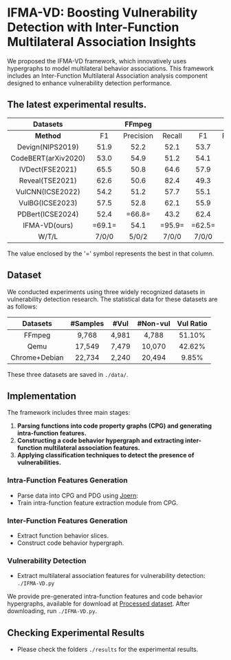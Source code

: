 # IFMA-VD: Boosting Vulnerability Detection with Inter-Function Multilateral Association Insights

We proposed the IFMA-VD framework, which innovatively uses hypergraphs to model multilateral behavior associations. This framework includes an Inter-Function Multilateral Association analysis component designed to enhance vulnerability detection performance.

## The latest experimental results.

|      Datasets       |           |  FFmpeg   |          |           |   Qemu    |          |           | Chrome+Debian |          |
|:-------------------:|:---------:|:---------:|:--------:|:---------:|:---------:|:--------:|:---------:|:-------------:|:--------:|
|     **Method**      |    F1     | Precision |  Recall  |    F1     | Precision |  Recall  |    F1     |   Precision   |  Recall  |
|  Devign(NIPS2019)   |   51.9    |   52.2    |   52.1   |   53.7    |   53.1    |   53.4   |   28.4    |     24.1      |   28.7   |
| CodeBERT(arXiv2020) |   53.0    |   54.9    |   51.2   |   54.1    |   55.2    |   52.3   |   25.4    |     23.7      |   27.4   |
|   IVDect(FSE2021)   |   65.5    |   50.8    |   64.6   |   57.9    |   52.5    |   64.6   |   38.8    |     38.1      |   39.5   |
|   Reveal(TSE2021)   |   62.6    |   50.6    |   82.4   |   49.3    |   45.2    |   54.0   |   26.3    |     24.4      |   28.6   |
|  VulCNN(ICSE2022)   |   54.2    |   51.2    |   57.7   |   55.1    |   52.3    |   58.2   |   31.5    |     22.8      |   51.0   |
|   VulBG(ICSE2023)   |   57.5    |   52.8    |   62.1   |   55.9    |   53.2    |   58.9   |   36.5    |     26.4      |   59.3   |
|  PDBert(ICSE2024)   |   52.4    |  =66.8=   |   43.2   |   62.4    |  =65.4=   |   59.8   |   47.9    |    =51.0=     |   45.4   |
|    IFMA-VD(ours)    |  =69.1=   |   54.1    |  =95.9=  |  =62.5=   |   53.8    |  =74.4=  |  =50.8=   |     37.5      |  =78.6=  |
|        W/T/L        |   7/0/0   |   5/0/2   |  7/0/0   |   7/0/0   |   5/0/2   |  7/0/0   |   7/0/0   |     5/0/2     |  7/0/0   |

The value enclosed by the '=' symbol represents the best in that column.

<!-- ![image](https://github.com/user-attachments/assets/4c27a639-6a87-4818-8beb-e303ff3a8552) -->

## Dataset

We conducted experiments using three widely recognized datasets in vulnerability detection research. The statistical data for these datasets are as follows:

|     Datasets     |  #Samples  |  #Vul   |  #Non-vul  |  Vul Ratio  |
|:----------------:|:----------:|:-------:|:----------:|:-----------:|
|      FFmpeg      |   9,768    |  4,981  |   4,788    |   51.10%    |
|       Qemu       |   17,549   |  7,479  |   10,070   |   42.62%    |
|  Chrome+Debian   |   22,734   |  2,240  |   20,494   |    9.85%    |

These three datasets are saved in `./data/`.

## Implementation

The framework includes three main stages:
1. **Parsing functions into code property graphs (CPG) and generating intra-function features.**
2. **Constructing a code behavior hypergraph and extracting inter-function multilateral association features.**
3. **Applying classification techniques to detect the presence of vulnerabilities.**

### Intra-Function Features Generation
- Parse data into CPG and PDG using [Joern](https://github.com/joernio/joern):
- Train intra-function feature extraction module from CPG.

### Inter-Function Features Generation
- Extract function behavior slices.
- Construct code behavior hypergraph.

### Vulnerability Detection
- Extract multilateral association features for vulnerability detection: `./IFMA-VD.py`

We provide pre-generated intra-function features and code behavior hypergraphs, available for download at [Processed dataset](https://drive.google.com/file/d/1e2QyEppFSOpOOWaXXFbTkIPYj3f4hDVK/view?usp=drive_link). After downloading, run `./IFMA-VD.py`.

## Checking Experimental Results

- Please check the folders `./results` for the experimental results.
